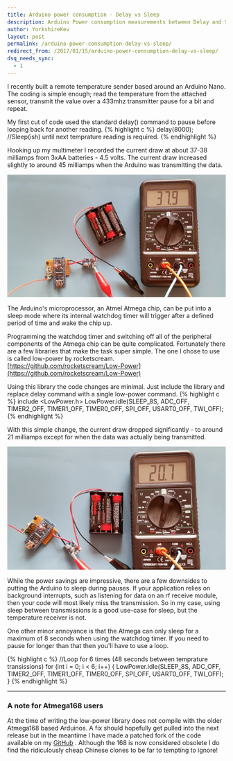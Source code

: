 ```yaml
---
title: Arduino power consumption - Delay vs Sleep
description: Arduino Power consumption measurements between Delay and Sleep
author: YorkshireKev
layout: post
permalink: /arduino-power-consumption-delay-vs-sleep/
redirect_from: /2017/01/15/arduino-power-consumption-delay-vs-sleep/
dsq_needs_sync:
  - 1
---
```

I recently built a remote temperature sender based around an Arduino Nano. The coding is simple enough; read the temperature from the attached sensor, transmit the value over a 433mhz transmitter pause for a bit and repeat.

My first cut of code used the standard delay() command to pause before looping back for another reading.
{% highlight c %}
delay(8000); //Sleep(ish) until next temprature reading is required.
{% endhighlight %}

Hooking up my multimeter I recorded the current draw at about 37-38 milliamps from 3xAA batteries - 4.5 volts. The current draw increased slightly to around 45 milliamps when the Arduino was transmitting the data.

![delay](/images/arduino-delay-vs-sleep/power-with-delay.jpg "Current draw using delay() at 4.5v")

The Arduino's microprocessor, an Atmel Atmega chip, can be put into a sleep mode where its internal watchdog timer will trigger after a defined period of time and wake the chip up.

Programming the watchdog timer and switching off all of the peripheral components of the Atmega chip can be quite complicated. Fortunately there are a few libraries that make the task super simple. The one I chose to use is called low-power by rocketscream. [https://github.com/rocketscream/Low-Power](https://github.com/rocketscream/Low-Power)

Using this library the code changes are minimal.
Just include the library and replace delay command with a single low-power command.
{% highlight c %}
include <LowPower.h>
LowPower.idle(SLEEP_8S, ADC_OFF, TIMER2_OFF, TIMER1_OFF, TIMER0_OFF,
                SPI_OFF, USART0_OFF, TWI_OFF);
{% endhighlight %}

With this simple change, the current draw dropped significantly - to around 21 milliamps except for when the data was actually being transmitted.

![sleep](/images/arduino-delay-vs-sleep/power-with-sleep.jpg "Current draw using sleep at 4.5v")

While the power savings are impressive, there are a few downsides to putting the Arduino to sleep during pauses. If your application relies on background interrupts, such as listening for data on an rf receive module, then your code will most likely miss the transmission. So in my case, using sleep between transmissions is a good use-case for sleep, but the temperature receiver is not.

One other minor annoyance is that the Atmega can only sleep for a maximum of 8 seconds when using the watchdog timer. If you need to pause for longer than that then you'll have to use a loop.

{% highlight c %}
//Loop for 6 times (48 seconds between temprature transissions)
  for (int i = 0; i < 6; i++) {
    LowPower.idle(SLEEP_8S, ADC_OFF, TIMER2_OFF, TIMER1_OFF, TIMER0_OFF,
                  SPI_OFF, USART0_OFF, TWI_OFF);
  }
{% endhighlight %}

----------

### A note for Atmega168 users ###
At the time of writing the low-power library does not compile with the older Atmega168 based Arduinos. A fix should hopefully get pulled into the next release but in the meantime I have made a patched fork of the code available on my [GitHub](https://github.com/YorkshireKev/Low-Power)  . Although the 168 is now considered obsolete I do find the ridiculously cheap Chinese clones to be far to tempting to ignore!